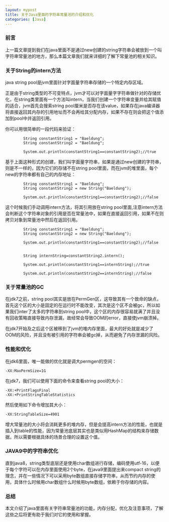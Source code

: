 ```yaml
---
layout: mypost
title: 关于Java里面的字符串常量池的介绍和优化
categories: [Java]
---
```



### 前言
上一篇文章提到我们在java里面不是通过new创建的string字符串会被放到一个叫字符串常量池的地方，那么本篇文章我们就来详细的了解下常量池的相关知识。

### 关于String的intern方法
java string pool是jvm里面针对字面量字符串存储的一个特定内存区域。

正是由于string类型的不可变特点，jvm才可以对字面量字字符串做针对的存储优化，在string类里面有一个方法叫intern，当我们创建一个字符串变量并给其赋值的适合，jvm首先会搜索string pool厘米是否存在该value，如果存在java编译器将直接返回其内存的引用地址而不会再给其分配内存，如果不存在则会把这个值添加到pool中并返回引用。

你可以用很简单的一段代码来验证：

```
        String constantString1 = "Baeldung";
        String constantString2 = "Baeldung";

        System.out.println(constantString1==constantString2);//true
```

基于上面这种形式的创建，我们叫字面量字符串，如果是通过new创建的字符串，则是不一样的，因为它们的存储不在string pool里面，而在jvm的堆里面，每个new的字符串都有自己的内存地址：

```
        String constantString1 = "Baeldung";
        String constantString2 = new String("Baeldung");

        System.out.println(constantString1==constantString2);//false
```

这个时候我们手动调用intern方法，将其引用放在string pool里面,注意intern方法会判断这个字符串对象的引用是否在常量池中，如果在直接返回引用，如果不在则拷贝对象到常量池中然后在返回引用。

```
        String constantString1 = "Baeldung";
        String constantString2 = new String("Baeldung");

        System.out.println(constantString1==constantString2);//false


        String internString=constantString2.intern();

        System.out.println(constantString1==internString);//true

        System.out.println(constantString2==internString);//false
```

### 关于常量池的GC

在jdk7之前，string pool其实是放在PermGen区，这导致其有一个致命的缺点，首先这个区的大小是固定的在运行时不能改变，其次是这个区不会被gc，所以如果我们inter了太多的字符串到string pool中，这个区的内存很容易就满了并且没有回收策略直接导致内存泄漏，故经常会导致OOM的error，直接使jvm崩溃掉。

在jdk7开始及之后这个区被移到了jvm的堆内存里面，最大的好处就是减少了OOM的风险，并且没有被引用的字符串会被gc掉，从而避免了内存泄漏的风险。


### 性能和优化

在jdk6里面，唯一能做的优化就是调大permgen的空间：
```
-XX:MaxPermSize=1G
```
在jdk7，我们可以使用下面的命令来查看string pool的大小：
````
-XX:+PrintFlagsFinal
-XX:+PrintStringTableStatistics
````
然后使用如下命令增加其大小：
````
-XX:StringTableSize=4901
````
增大常量池的大小将会消耗更多的堆内存，但是会提高intern方法的性能，也就是插入到table的性能，因为常量池底层其实也是类似用HashMap的结构来存储数据，所以需要根据具体的场景合理的设置这个值。


### JAVA9中的字符串优化

直到java8，string类型底层还是使用char数组进行存储，编码使用utf-16，以便于每个字符可以在内存里面使用2个byte，在java9里面提出来compact string的理念，并在一些情况下可以采用byte数组直接存储字符串，从而节约内存的使用，具体什么时候用char数组什么时候用byte数组，依赖于你存储的内容。


### 总结

本文介绍了java里面有关字符串常量池的功能，内存分配，优化及注意事项，了解这些之后将更有助于我们对它的使用和掌握。








